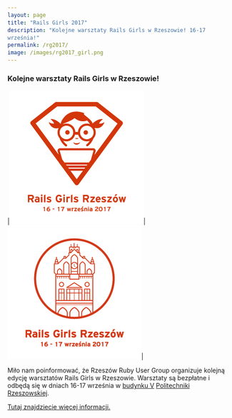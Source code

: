 ```yaml
---
layout: page
title: "Rails Girls 2017"
description: "Kolejne warsztaty Rails Girls w Rzeszowie! 16-17
września!"
permalink: /rg2017/
image: /images/rg2017_girl.png
---
```


### Kolejne warsztaty Rails Girls w Rzeszowie!

|![](/images/rg2017_girl.png)|![](/images/rg2017_townhall.png)|

Miło nam poinformować, że Rzeszów Ruby User Group organizuje kolejną
edycję warsztatów Rails Girls w Rzeszowie. Warsztaty są bezpłatne i
odbędą się w dniach 16-17 września w [budynku
V](https://www.google.com/maps/place/Politechnika+Rzeszowska+im.+Ignacego+%C5%81ukasiewicza/@50.0190168,21.9891092,17z/data=!4m5!3m4!1s0x0:0xfb1f78d1a4df278d!8m2!3d50.019034!4d21.989195?hl=pl)
[Politechniki Rzeszowskiej](http://prz.edu.pl).

[Tutaj znajdziecie więcej informacji.](http://railsgirls.com/rzeszow)


